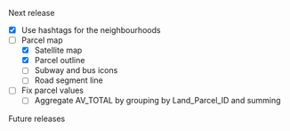 Next release
* [x] Use hashtags for the neighbourhoods 
* [ ] Parcel map
  * [x] Satellite map
  * [x] Parcel outline
  * [ ] Subway and bus icons
  * [ ] Road segment line
* [ ] Fix parcel values
  * [ ] Aggregate AV_TOTAL by grouping by Land_Parcel_ID and summing

Future releases
